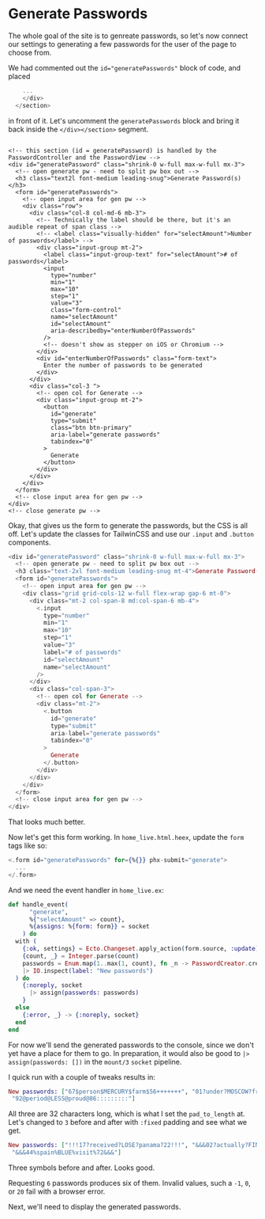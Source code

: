 # Generate Passwords

The whole goal of the site is to genreate passwords, so let's now connect our
settings to generating a few passwords for the user of the page to choose
from.

We had commented out the `id="generatePasswords"` block of code, and placed

```elixir
    ...
    </div>
  </section>
```

in front of it. Let's uncomment the `generatePasswords` block and bring it
back inside the `</div></section>` segment.

```elixir
```
    <!-- this section (id = generatePassword) is handled by the PasswordController and the PasswordView -->
    <div id="generatePassword" class="shrink-0 w-full max-w-full mx-3">
      <!-- open generate pw - need to split pw box out -->
      <h3 class="text2l font-medium leading-snug">Generate Password(s)</h3>
      <form id="generatePasswords">
        <!-- open input area for gen pw -->
        <div class="row">
          <div class="col-8 col-md-6 mb-3">
            <!-- Technically the label should be there, but it's an audible repeat of span class -->
            <!-- <label class="visually-hidden" for="selectAmount">Number of passwords</label> -->
            <div class="input-group mt-2">
              <label class="input-group-text" for="selectAmount"># of passwords</label>
              <input
                type="number"
                min="1"
                max="10"
                step="1"
                value="3"
                class="form-control"
                name="selectAmount"
                id="selectAmount"
                aria-describedby="enterNumberOfPasswords"
              />
              <!-- doesn't show as stepper on iOS or Chromium -->
            </div>
            <div id="enterNumberOfPasswords" class="form-text">
              Enter the number of passwords to be generated
            </div>
          </div>
          <div class="col-3 ">
            <!-- open col for Generate -->
            <div class="input-group mt-2">
              <button
                id="generate"
                type="submit"
                class="btn btn-primary"
                aria-label="generate passwords"
                tabindex="0"
              >
                Generate
              </button>
            </div>
          </div>
        </div>
      </form>
      <!-- close input area for gen pw -->
    </div>
    <!-- close generate pw -->
  </div>
</section>
<!-- close section for content below nav -->

Okay, that gives us the form to generate the passwords, but the CSS is all
off. Let's update the classes for TailwinCSS and use our `.input` and
`.button` components.

```elixir
<div id="generatePassword" class="shrink-0 w-full max-w-full mx-3">
  <!-- open generate pw - need to split pw box out -->
  <h3 class="text-2xl font-medium leading-snug mt-4">Generate Password(s)</h3>
  <form id="generatePasswords">
    <!-- open input area for gen pw -->
    <div class="grid grid-cols-12 w-full flex-wrap gap-6 mt-0">
      <div class="mt-2 col-span-8 md:col-span-6 mb-4">
        <.input
          type="number"
          min="1"
          max="10"
          step="1"
          value="3"
          label="# of passwords"
          id="selectAmount"
          name="selectAmount"
        />
      </div>
      <div class="col-span-3">
        <!-- open col for Generate -->
        <div class="mt-2">
          <.button
            id="generate"
            type="submit"
            aria-label="generate passwords"
            tabindex="0"
          >
            Generate
          </.button>
        </div>
      </div>
    </div>
  </form>
  <!-- close input area for gen pw -->
</div>
```

That looks much better.

Now let's get this form working. In `home_live.html.heex`, update the `form`
tags like so:

```elixir
<.form id="generatePasswords" for={%{}} phx-submit="generate">
  ...
</.form>
```

And we need the event handler in `home_live.ex`:

```elixir
def handle_event(
      "generate",
      %{"selectAmount" => count},
      %{assigns: %{form: form}} = socket
    ) do
  with (
    {:ok, settings} = Ecto.Changeset.apply_action(form.source, :update)
    {count, _} = Integer.parse(count)
    passwords = Enum.map(1..max(1, count), fn _n -> PasswordCreator.create(settings) end)
    |> IO.inspect(label: "New passwords")
  ) do
    {:noreply, socket
      |> assign(passwords: passwords)
    }
  else
    {:error, _} -> {:noreply, socket}
  end
end
```

For now we'll send the generated passwords to the console, since we don't
yet have a place for them to go. In preparation, it would also be good to
`|> assign(passwords: [])` in the `mount/3` `socket` pipeline.

I quick run with a couple of tweaks results in:

```elixir
New passwords: ["67$person$MERCURY$farm$56+++++++", "01?under?MOSCOW?free?28?????????",
 "92@period@LESS@proud@86:::::::::"]
```

All three are 32 characters long, which is what I set the `pad_to_length` at.
Let's changed to `3` before and after with `:fixed` padding and see what we
get.

```elixir
New passwords: ["!!!17?received?LOSE?panama?22!!!", "&&&02?actually?FINGER?held?97&&&",
 "&&&44%spain%BLUE%visit%72&&&"]
```

Three symbols before and after. Looks good.

Requesting `6` passwords produces six of them. Invalid values, such a `-1`,
`0`, or `20` fail with a browser error.

Next, we'll need to display the generated passwords.

